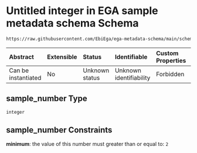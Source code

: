 # Untitled integer in EGA sample metadata schema Schema

```txt
https://raw.githubusercontent.com/EbiEga/ega-metadata-schema/main/schemas/EGA.sample.json#/properties/sample_grouping/oneOf/0/properties/sample_number
```



| Abstract            | Extensible | Status         | Identifiable            | Custom Properties | Additional Properties | Access Restrictions | Defined In                                                                   |
| :------------------ | :--------- | :------------- | :---------------------- | :---------------- | :-------------------- | :------------------ | :--------------------------------------------------------------------------- |
| Can be instantiated | No         | Unknown status | Unknown identifiability | Forbidden         | Allowed               | none                | [EGA.sample.json\*](../../../schemas/EGA.sample.json "open original schema") |

## sample\_number Type

`integer`

## sample\_number Constraints

**minimum**: the value of this number must greater than or equal to: `2`
